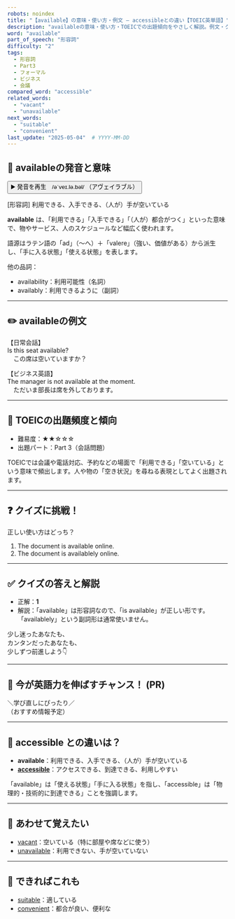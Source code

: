 ```yaml
---
robots: noindex
title: "【available】の意味・使い方・例文 ― accessibleとの違い【TOEIC英単語】"
description: "availableの意味・使い方・TOEICでの出題傾向をやさしく解説。例文・クイズ付きでaccessibleとの違いもわかりやすく学べます。"
word: "available"
part_of_speech: "形容詞"
difficulty: "2"
tags:
  - 形容詞
  - Part3
  - フォーマル
  - ビジネス
  - 会議
compared_word: "accessible"
related_words:
  - "vacant"
  - "unavailable"
next_words:
  - "suitable"
  - "convenient"
last_update: "2025-05-04"  # YYYY-MM-DD
---
```


## 🔰 availableの発音と意味

<button class="play-audio" onclick="playTTS('available')">
  <span class="play-audio-main">
    ▶️ 発音を再生　/əˈveɪ.lə.bəl/
  </span>
  <span class="play-audio-sub">
    （アヴェイラブル）
  </span>
</button>

[形容詞] 利用できる、入手できる、（人が）手が空いている

**available** は、「利用できる」「入手できる」「（人が）都合がつく」といった意味で、物やサービス、人のスケジュールなど幅広く使われます。

語源はラテン語の「ad」（～へ）＋「valere」（強い、価値がある）から派生し、「手に入る状態」「使える状態」を表します。

他の品詞：  
- availability：利用可能性（名詞）
- availably：利用できるように（副詞）

---

## ✏️ availableの例文

【日常会話】  
Is this seat available?  
　この席は空いていますか？

【ビジネス英語】  
The manager is not available at the moment.  
　ただいま部長は席を外しております。

---

## 🎯 TOEICの出題頻度と傾向

- 難易度：★★☆☆☆
- 出題パート：Part 3（会話問題）

TOEICでは会議や電話対応、予約などの場面で「利用できる」「空いている」という意味で頻出します。人や物の「空き状況」を尋ねる表現としてよく出題されます。

---

## ❓ クイズに挑戦！

正しい使い方はどっち？

1. The document is available online.  
2. The document is availablely online.

---

## ✅ クイズの答えと解説

- 正解：**1**
- 解説：「available」は形容詞なので、「is available」が正しい形です。「availablely」という副詞形は通常使いません。

少し迷ったあなたも、  
カンタンだったあなたも、  
少しずつ前進しよう👇️

---

## 🚀 今が英語力を伸ばすチャンス！ (PR)

<div class="info-center">
＼学び直しにぴったり／<br>  
（おすすめ情報予定）
</div>

---

## 🤔  accessible との違いは？

- **available**：利用できる、入手できる、（人が）手が空いている
- **[accessible](/word/accessible)**：アクセスできる、到達できる、利用しやすい

「available」は「使える状態」「手に入る状態」を指し、「accessible」は「物理的・技術的に到達できる」ことを強調します。

---

## 🧩 あわせて覚えたい

- [vacant](/word/vacant)：空いている（特に部屋や席などに使う）
- [unavailable](/word/unavailable)：利用できない、手が空いていない

---

## 📖 できればこれも

- [suitable](/word/suitable)：適している
- [convenient](/word/convenient)：都合が良い、便利な

<!-- cvid: aid05_bid41 -->
